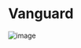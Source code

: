 # Vanguard

![image](https://github.com/SilentisVox/Vanguard/assets/165338136/3cd2e4ab-9e89-45ec-b01b-40ef860defd3)
